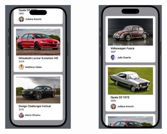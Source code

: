 <div style="display: flex; justify-content: space-between; gap: 20px;">

  <img src="/Images/VendeRapido/VendeRapido1.jpg" height="400px" alt="Tela Principal">
  
  <img src="/Images/VendeRapido/VendeRapido2.jpg" height="400px" alt="Conversa 1">
  
</div>